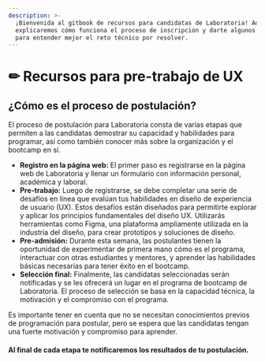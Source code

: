 ```yaml
---
description: >-
  ¡Bienvenida al gitbook de recursos para candidatas de Laboratoria! Aquí
  explicaremos cómo funciona el proceso de inscripción y darte algunos recursos
  para entender mejor el reto técnico por resolver.
---
```


# ✏ Recursos para pre-trabajo de UX

## ¿Cómo es el proceso de postulación?

El proceso de postulación para Laboratoria consta de varias etapas que permiten a las candidatas demostrar su capacidad y habilidades para programar, así como también conocer más sobre la organización y el bootcamp en sí.

* **Registro en la página web:** El primer paso es registrarse en la página web de Laboratoria y llenar un formulario con información personal, académica y laboral.
* **Pre-trabajo:** Luego de registrarse, se debe completar una serie de desafíos en línea que evalúan tus habilidades en diseño de experiencia de usuario (UX). Estos desafíos están diseñados para permitirte explorar y aplicar los principios fundamentales del diseño UX. Utilizarás herramientas como Figma, una plataforma ampliamente utilizada en la industria del diseño, para crear prototipos y soluciones de diseño.
* **Pre-admisión:** Durante esta semana, las postulantes tienen la oportunidad de experimentar de primera mano cómo es el programa, interactuar con otras estudiantes y mentores, y aprender las habilidades básicas necesarias para tener éxito en el bootcamp.
* **Selección final:** Finalmente, las candidatas seleccionadas serán notificadas y se les ofrecerá un lugar en el programa de bootcamp de Laboratoria. El proceso de selección se basa en la capacidad técnica, la motivación y el compromiso con el programa.

Es importante tener en cuenta que no se necesitan conocimientos previos de programación para postular, pero se espera que las candidatas tengan una fuerte motivación y compromiso para aprender.

#### Al final de cada etapa te notificaremos los resultados de tu postulación.
